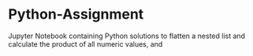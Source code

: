 # Python-Assignment
Jupyter Notebook containing Python solutions to flatten a nested list and calculate the product of all numeric values, and
